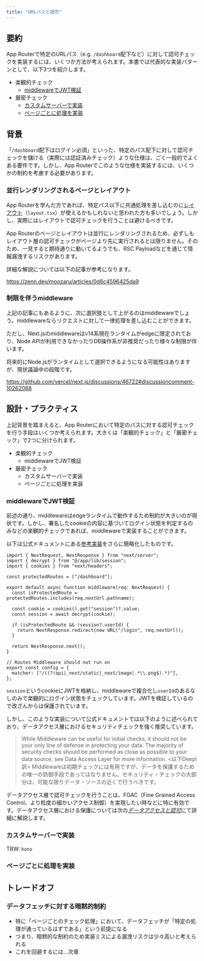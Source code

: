 ```yaml
---
title: "URLパスと認可"
---
```


## 要約

App Routerで特定のURLパス（e.g. `/dashboard`配下など）に対して認可チェックを実装するには、いくつか方法が考えられます。本書では代表的な実装パターンとして、以下3つを紹介します。

- 楽観的チェック
  - [middlewareでJWT検証](#middlewareでjwt検証)
- 厳密チェック
  - [カスタムサーバーで実装](#カスタムサーバーで実装)
  - [ページごとに処理を実装](#ページごとに処理を実装)

## 背景

「`/dashboard`配下はログイン必須」といった、特定のパス配下に対して認可チェックを儲ける（実際には認証済みチェック）ような仕様は、ごく一般的でよくある要件です。しかし、App Routerでこのような仕様を実装するには、いくつかの制約を考慮する必要があります。

### 並行レンダリングされるページとレイアウト

App Routerを学んだ方であれば、特定パス以下に共通処理を差し込むのに[レイアウト](https://nextjs.org/docs/app/building-your-application/routing/layouts-and-templates)（`layout.tsx`）が使えるかもしれないと思われた方も多いでしょう。しかし、実際にはレイアウトで認可チェックを行うことは避けるべきです。

App Routerのページとレイアウトは並行にレンダリングされるため、必ずしもレイアウト層の認可チェックがページより先に実行されるとは限りません。そのため、一見すると期待通りに動いてるようでも、RSC Payloadなどを通じて情報漏洩するリスクがあります。

詳細な解説については以下の記事が参考になります。

https://zenn.dev/moozaru/articles/0d6c4596425da9

### 制限を伴うmiddleware

上記の記事にもあるように、次に選択肢として上がるのはmiddlewareでしょう。middlewareならリクエストに対して一律処理を差し込むことができます。

ただし、Next.jsのmiddlewareはv14系現在ランタイムがedgeに限定されており、Node APIが利用できなかったりDB操作系が非推奨だったり様々な制限が伴います。

将来的にNode.jsがランタイムとして選択できるようになる可能性はありますが、現状議論中の段階です。

https://github.com/vercel/next.js/discussions/46722#discussioncomment-10262088

## 設計・プラクティス

上記背景を踏まえると、App Routerにおいて特定のパスに対する認可チェックを行う手段はいくつか考えられます。大きくは「楽観的チェック」と「厳密チェック」で2つに分けられます。

- 楽観的チェック
  - middlewareでJWT検証
- 厳密チェック
  - カスタムサーバーで実装
  - ページごとに処理を実装

### middlewareでJWT検証

前述の通り、middlewareはedgeランタイムで動作するため制約が大きいのが現状です。しかし、署名したcookieの内容に基づいてログイン状態を判定するのみなどの楽観的チェックであれば、middlewareで実装することができます。

以下は公式ドキュメントにある[参考実装](https://nextjs.org/docs/app/building-your-application/authentication#optimistic-checks-with-middleware-optional)をさらに簡略化したものです。

```tsx
import { NextRequest, NextResponse } from "next/server";
import { decrypt } from "@/app/lib/session";
import { cookies } from "next/headers";

const protectedRoutes = ["/dashboard"];

export default async function middleware(req: NextRequest) {
  const isProtectedRoute = protectedRoutes.includes(req.nextUrl.pathname);

  const cookie = cookies().get("session")?.value;
  const session = await decrypt(cookie);

  if (isProtectedRoute && !session?.userId) {
    return NextResponse.redirect(new URL("/login", req.nextUrl));
  }

  return NextResponse.next();
}

// Routes Middleware should not run on
export const config = {
  matcher: ["/((?!api|_next/static|_next/image|.*\\.png$).*)"],
};
```

`session`というcookieにJWTを格納し、middlewareで複合化し`userId`のあるなしのみで楽観的にログイン状態をチェックしています。JWTを検証しているので改ざんからは保護されています。

しかし、このような実装について公式ドキュメントでは以下のように述べられており、データアクセス層におけるセキュリティチェックを強く推奨しています。

> While Middleware can be useful for initial checks, it should not be your only line of defense in protecting your data. The majority of security checks should be performed as close as possible to your data source, see Data Access Layer for more information.
> <以下Deepl訳>
> Middlewareは初期チェックには有用ですが、データを保護するための唯一の防御手段であってはなりません。セキュリティ・チェックの大部分は、可能な限りデータ・ソースの近くで行うべきです。

データアクセス層で認可チェックを行うことは、FGAC（Fine Grained Access Control、より粒度の細かいアクセス制御）を実現したい時などに特に有効です。データアクセス層における保護については次の[_データアクセスと認可_](part_5_authorization_fetch)にて詳細に解説します。

### カスタムサーバーで実装

TBW: `hono`

### ページごとに処理を実装

## トレードオフ

### データフェッチに対する暗黙的制約

- 特に「ページごとのチェック処理」において、データフェッチが「特定の処理が通っているはずである」という前提になる
- つまり、暗黙的な制約のため実装ミスによる漏洩リスクは少々高いと考えられる
- これを回避するには...次章
